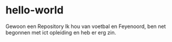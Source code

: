 # hello-world
Gewoon een Repository
Ik hou van voetbal en Feyenoord, ben net begonnen met ict opleiding en heb er erg zin.
